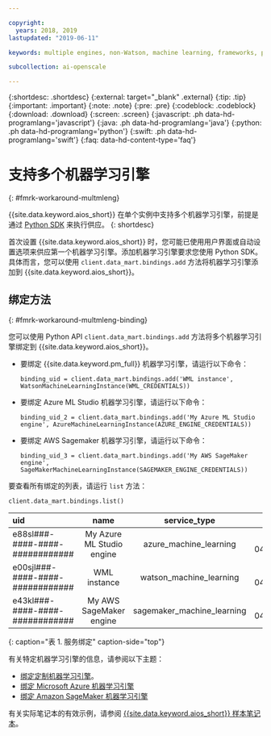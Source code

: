 ```yaml
---

copyright:
  years: 2018, 2019
lastupdated: "2019-06-11"

keywords: multiple engines, non-Watson, machine learning, frameworks, provision

subcollection: ai-openscale

---
```


{:shortdesc: .shortdesc}
{:external: target="_blank" .external}
{:tip: .tip}
{:important: .important}
{:note: .note}
{:pre: .pre}
{:codeblock: .codeblock}
{:download: .download}
{:screen: .screen}
{:javascript: .ph data-hd-programlang='javascript'}
{:java: .ph data-hd-programlang='java'}
{:python: .ph data-hd-programlang='python'}
{:swift: .ph data-hd-programlang='swift'}
{:faq: data-hd-content-type='faq'}

# 支持多个机器学习引擎
{: #fmrk-workaround-multmleng}

{{site.data.keyword.aios_short}} 在单个实例中支持多个机器学习引擎，前提是通过 [Python SDK](http://ai-openscale-python-client.mybluemix.net/?cm_mc_uid=70732728440115575086192&cm_mc_sid_50200000=62539451560175957820) 来执行供应。
{: shortdesc}

首次设置 {{site.data.keyword.aios_short}} 时，您可能已使用用户界面或自动设置选项来供应第一个机器学习引擎。添加机器学习引擎要求您使用 Python SDK。具体而言，您可以使用 `client.data_mart.bindings.add` 方法将机器学习引擎添加到 {{site.data.keyword.aios_short}}。

## 绑定方法
{: #fmrk-workaround-multmleng-binding}

您可以使用 Python API `client.data_mart.bindings.add` 方法将多个机器学习引擎绑定到 {{site.data.keyword.aios_short}}。 

- 要绑定 {{site.data.keyword.pm_full}} 机器学习引擎，请运行以下命令：

   `binding_uid = client.data_mart.bindings.add('WML instance', WatsonMachineLearningInstance(WML_CREDENTIALS))`

- 要绑定 Azure ML Studio 机器学习引擎，请运行以下命令：

  `binding_uid_2 = client.data_mart.bindings.add('My Azure ML Studio engine', AzureMachineLearningInstance(AZURE_ENGINE_CREDENTIALS))`

- 要绑定 AWS Sagemaker 机器学习引擎，请运行以下命令：

  `binding_uid_3 = client.data_mart.bindings.add('My AWS SageMaker engine', SageMakerMachineLearningInstance(SAGEMAKER_ENGINE_CREDENTIALS))`

要查看所有绑定的列表，请运行 `list` 方法：

`client.data_mart.bindings.list()`


| uid | name | service_type | created |
|:---|:---:|:---:|:---:
| e88sl###-####-####-############ | My Azure ML Studio engine | azure_machine_learning | 2019-04-04T09:50:33.186Z |
| e00sjl###-####-####-############ | WML instance | watson_machine_learning | 2019-03-04T09:50:33.338Z |
| e43kl###-####-####-############ | My AWS SageMaker engine | sagemaker_machine_learning | 2019-04-04T09:50:33.186Z |
{: caption="表 1. 服务绑定" caption-side="top"}


有关特定机器学习引擎的信息，请参阅以下主题：

- [绑定定制机器学习引擎](/docs/services/ai-openscale?topic=ai-openscale-cml-connect#cml-cusbind)。
- [绑定 Microsoft Azure 机器学习引擎](/docs/services/ai-openscale?topic=ai-openscale-cml-connect#cml-azbind)
- [绑定 Amazon SageMaker 机器学习引擎](/docs/services/ai-openscale?topic=ai-openscale-cml-connect#cml-smbind)


有关实际笔记本的有效示例，请参阅 [{{site.data.keyword.aios_short}} 样本笔记本](https://github.com/pmservice/ai-openscale-tutorials/tree/master/notebooks)。

